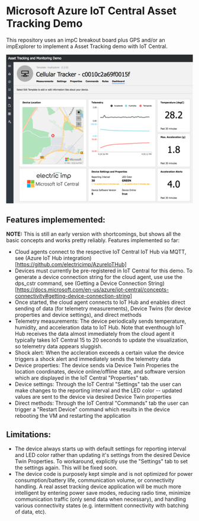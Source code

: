 # Microsoft Azure IoT Central Asset Tracking Demo

This repository uses an impC breakout board plus GPS and/or an impExplorer to implement a Asset Tracking demo with IoT Central.

![IoT Central Asset Tracking screen shot](imgs/Asset-Tracker-screen-shot.png)

## Features implememented:

**NOTE:** This is still an early version with shortcomings, but shows all the basic concepts and works pretty reliably. Features implemented so far:

* Cloud agents connect to the respective IoT Central IoT Hub via MQTT, see (Azure IoT Hub integration)[https://github.com/electricimp/AzureIoTHub]
* Devices must currently be pre-registered in IoT Central for this demo. To generate a device connection string for the cloud agent, use use the dps_cstr command, see (Getting a Device Connection String)[https://docs.microsoft.com/en-us/azure/iot-central/concepts-connectivity#getting-device-connection-string]
* Once started, the cloud agent connects to IoT Hub and enables direct sending of data (for telemetry measurements), Device Twins (for device properties and device settings), and direct methods
* Telemetry measurements: The device periodically sends temperature, humidity, and acceleration data to IoT Hub. Note that eventhough IoT Hub receives the data almost immediately from the cloud agent it typically takes IoT Central 15 to 20 seconds to update the visualization, so telemetry data appears sluggish.
* Shock alert: When the accleration exceeds a certain value the device triggers a shock alert and immediately sends the telemetry data 
* Device properties: The device sends via Device Twin Properies the location coordinates, device online/offline state, and software version which are displayed in the IoT Central "Properties" tab.
* Device settings: Through the IoT Central "Settings" tab the user can make changes to the reporting interval and the LED color -- updated values are sent to the device via desired Device Twin properties
* Direct methods: Through the IoT Central "Commands" tab the user can trigger a "Restart Device" command which results in the device rebooting the VM and restarting the application

## Limitations:
* The device always starts up with default settings for reporting interval and LED color rather than updating it's settings from the desired Device Twin Properties. To workaround, explicitly use the "Settings" tab to set the settings again. This will be fixed soon.
* The device code is purposely kept simple and is not optimized for power consumption/battery life, communication volume, or connectivity handling. A real asset tracking device application will be much more intelligent by entering power save modes, reducing radio time, minimize communication traffic (only send data when necessary), and handling various connectivity states (e.g. intermittent connectivity with batching of data, etc).
